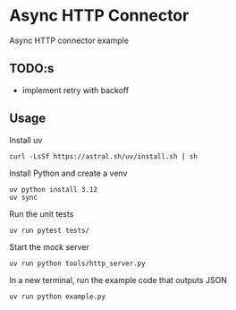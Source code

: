 # Async HTTP Connector

Async HTTP connector example

## TODO:s

- implement retry with backoff

## Usage

Install uv

```shell
curl -LsSf https://astral.sh/uv/install.sh | sh
```

Install Python and create a venv

```shell
uv python install 3.12
uv sync
```

Run the unit tests

```shell
uv run pytest tests/
```

Start the mock server

```shell
uv run python tools/http_server.py
```
In a new terminal, run the example code that outputs JSON

```shell
uv run python example.py
```